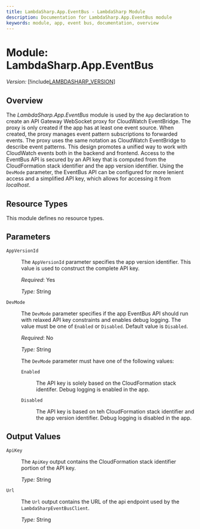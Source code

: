 ```yaml
---
title: LambdaSharp.App.EventBus - LambdaSharp Module
description: Documentation for LambdaSharp.App.EventBus module
keywords: module, app, event bus, documentation, overview
---
```


# Module: LambdaSharp.App.EventBus
_Version:_ [!include[LAMBDASHARP_VERSION](../version.txt)]

## Overview

The _LambdaSharp.App.EventBus_ module is used by the `App` declaration to create an API Gateway WebSocket proxy for CloudWatch EventBridge. The proxy is only created if the app has at least one event source. When created, the proxy manages event pattern subscriptions to forwarded events. The proxy uses the same notation as CloudWatch EventBridge to describe event patterns. This design promotes a unified way to work with CloudWatch events both in the backend and frontend. Access to the EventBus API is secured by an API key that is computed from the CloudFormation stack identifier and the app version identifier. Using the `DevMode` parameter, the EventBus API can be configured for more lenient access and a simplified API key, which allows for accessing it from _localhost_.

## Resource Types

This module defines no resource types.


## Parameters

<dl>

<dt><code>AppVersionId</code></dt>
<dd>

The <code>AppVersionId</code> parameter specifies the app version identifier. This value is used to construct the complete API key.

<i>Required</i>: Yes

<i>Type:</i> String
</dd>

<dt><code>DevMode</code></dt>
<dd>

The <code>DevMode</code> parameter specifies if the app EventBus API should run with relaxed API key constraints and enables debug logging. The value must be one of <code>Enabled</code> or <code>Disabled</code>. Default value is <code>Disabled</code>.

<i>Required</i>: No

<i>Type:</i> String

The <code>DevMode</code> parameter must have one of the following values:
<dl>

<dt><code>Enabled</code></dt>
<dd>

The API key is solely based on the CloudFormation stack identifer. Debug logging is enabled in the app.
</dd>

<dt><code>Disabled</code></dt>
<dd>

The API key is based on teh CloudFormation stack identifier and the app version identifier. Debug logging is disabled in the app.
</dd>

</dl>
</dd>

</dl>


## Output Values

<dl>

<dt><code>ApiKey</code></dt>
<dd>

The <code>ApiKey</code> output contains the CloudFormation stack identifier portion of the API key.

<i>Type:</i> String
</dd>

<dt><code>Url</code></dt>
<dd>

The <code>Url</code> output contains the URL of the api endpoint used by the <code>LambdaSharpEventBusClient</code>.

<i>Type:</i> String
</dd>

</dl>

